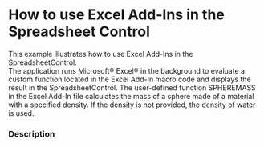 # How to use Excel Add-Ins in the Spreadsheet Control


<p>This example illustrates how to use Excel Add-Ins in the SpreadsheetControl.<br />
The application runs Microsoft® Excel® in the background to evaluate a custom function located in the Excel Add-In macro code and displays the result in the SpreadsheetControl. The user-defined function SPHEREMASS in the Excel Add-In file calculates the mass of a sphere made of a material with a specified density. If the density is not provided, the density of water is used.</p>


<h3>Description</h3>

<p><br />
</p>

<br/>


